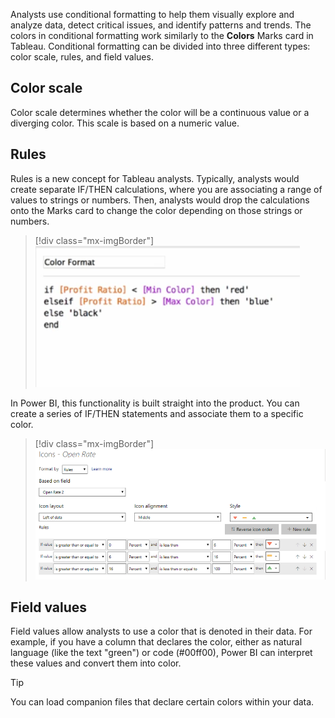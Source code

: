 Analysts use conditional formatting to help them visually explore and analyze data, detect critical issues, and identify patterns and trends. The colors in conditional formatting work similarly to the **Colors** Marks card in Tableau. Conditional formatting can be divided into three different types: color scale, rules, and field values.

## Color scale

Color scale determines whether the color will be a continuous value or a diverging color. This scale is based on a numeric value.

## Rules

Rules is a new concept for Tableau analysts. Typically, analysts would create separate IF/THEN calculations, where you are associating a range of values to strings or numbers. Then, analysts would drop the calculations onto the Marks card to change the color depending on those strings or numbers.

> [!div class="mx-imgBorder"]
> [![Example of a color formatting calculation with IF/THEN logic in Tableau.](../media/tableau-rules.png)](../media/tableau-rules.png#lightbox)

In Power BI, this functionality is built straight into the product. You can create a series of IF/THEN statements and associate them to a specific color.

> [!div class="mx-imgBorder"]
> [![Example of rules in Power BI based on the Open Rate field.](../media/power-bi-rules.png)](../media/power-bi-rules.png#lightbox)

## Field values

Field values allow analysts to use a color that is denoted in their data. For example, if you have a column that declares the color, either as natural language (like the text "green") or code (#00ff00), Power BI can interpret these values and convert them into color.

> [!TIP]
> You can load companion files that declare certain colors within your data.
